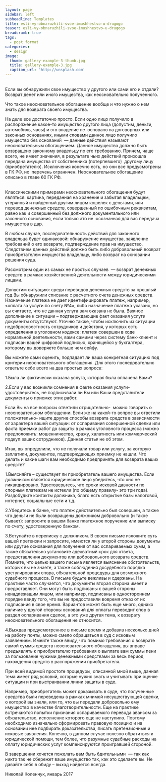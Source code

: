 ```yaml
---
layout: page
sidebar: left
subheadline: Templates
title: esli-vy-obnaruzhili-svoe-imushhestvo-u-drugogo
teaser: esli-vy-obnaruzhili-svoe-imushhestvo-u-drugogo
breadcrumb: true
tags:
  - post format
categories:
  - design
image:
  thumb: gallery-example-3-thumb.jpg
  title: gallery-example-3.jpg
  caption_url: 'http://unsplash.com'
---
```


<br>Если вы обнаружили свое имущество у другого или сами его и отдали? Возврат денег или иного имущества, как неосновательно полученного.

Что такое неосновательное обогащение вообще и что нужно о нем знать для возврата своего имущества.

На деле все достаточно просто. Если одно лицо получило в распоряжение какое-то имущество другого лица (допустим, деньги, автомобиль, часы) и это владение не  основано на договорных или законных основаниях, иными словами данное лицо получило имущество без оснований  — данные действия называют неосновательным обогащением. Данное имущество должно быть возвращено законному владельцу по его требованию. Причем, чаще всего, не имеет значения, в результате чьих действий произошла передача имущества от собственника (потерпевшего)  другому лицу (приобретателю). Исключения конечно есть, но они все предусмотрены в ГК РФ, их  перечень ограничен. Неосновательное обогащение описано в главе 60 ГК РФ.

<br>Классическими примерами неосновательного обогащения будут являться: картина, переданная на хранение и забытая владельцем, утерянный и найденный другим лицом кошелек с деньгами, или перевод денежных средств, совершенный по ошибочным реквизитам, равно как и совершенный без должного документального или законного основания, если только это не  осознанная для вас передача имущества в дар.

В любом случае, последовательность действий для законного владельца будет одинаковой: обнаружение имущества, заявление требований о его возврате, подтверждение прав на имущество. Следствием данных действий должно быть либо добровольный возврат приобретателем имущества владельцу, либо возврат на основании решения суда.

Рассмотрим один из самых не простых случаев  — возврат денежных средств в рамках хозяйственной деятельности между юридическими лицами.

Допустим ситуацию: среди переводов денежных средств за прошлый год Вы обнаружили списание с расчетного счета денежных средств. Назначение платежа не дает идентифицировать платеж, например, «оплата за услуги по счету №4», либо назначение платежа указано, но вы считаете, что не данная услуга вам оказана не была. Важное дополнение к ситуации – подтверждающие факт оказания услуги документы отсутствуют. Уточню также, чтобы исключить из ситуации недобросовестность сотрудников и действия, у которых есть определения в уголовном кодексе: платеж совершен в ходе нормальной деятельности, вами самими через систему банк-клиент и подписан вашей цифровой подписью, хранящейся у бухгалтера, которому вы доверяете больше чем сейфу.

Вы можете сами оценить, подпадает ли ваша конкретная ситуацию под критерии неосновательного обогащения. Для этого последовательно ответьте себе всего на два простых вопроса:

1.Была ли фактически оказана услуга, которая была оплачена Вами?

2.Если у вас возникли сомнения в факте оказания услуги- удостоверьтесь, не подписывали ли Вы или Ваши представители документы о приемке этих работ.

Если Вы на все вопросы ответили отрицательно-  можно говорить о неосновательном обогащении. Если же на какой-то вопрос вы ответили положительно- ищите другие способы возврата средств в зависимости от характера вашей ситуации: от оспаривания совершенной сделки или факта приемки работ до защиты в рамках уголовного процесса (можно предположить: мошенничество, кражу, халатность или коммерческий подкуп ваших сотрудников). Данная статья не об этом.

Итак, вы определили, что не получали товар или услугу, за которую заплатили, документов, подтверждающих приемку не нашли. Что делать и какие шаги вам необходимо предпринять для возврата ваших средств?

1.Выясняйте – существует ли приобретатель вашего имущества. Если должником является юридическое лицо убедитесь, что оно не ликвидировано. Удостоверьтесь, что сроки исковой давности по спорным платежам не истекли (по общему правилу- это три года). Раздобудьте контакты должника, благо есть открытые базы налоговой, интернет, социальные сети и т.д.

2.Убедитесь в банке, что платеж действительно был совершен, а также что деньги не были возвращены должником добровольно (и такое бывает): запросите в вашем банке платежное поручение или выписку по счету, удостоверенную банком.

3.Вступайте в переписку с должником. В своем письме изложите суть вашей претензии и запросите, имеются ли у второй стороны документы или другие основания для получения от вас оспариваемых сумм, а также обязательно установите адекватный срок для ответа, предоставления документов или добровольного возврата средств. Помните, что целью вашего письма является выяснение обстоятельств, которых вы не знаете, а также соблюдения досудебного порядка урегулирования спора, обязательной процедуры для возможного судебного процесса. В письме будьте вежливы и сдержаны. На практике часто случается, что документы вторая сторона имеет и предоставляет. Они могут быть подписаны с вашей стороны ненадлежащим лицом, или например, подписаны в одностороннем порядке ввиду того, что вы не предоставили вовремя отказ от их подписания в свое время. Вариантов может быть еще много, однако наличие у другой стороны оснований для оплаты переводит спор в раздел оспаривания сделок, а это уже другая тема, к возврату неосновательного обогащения не относится.

4.Выждав предусмотренное в письме время и добавив несколько дней на работу почты, можно смело обращаться в суд с исковым заявлением. Имейте также ввиду, что помимо требования о возврате самой суммы средств неосновательного обогащения, вы вправе предъявлять к приобретателю требования о выплате вам суммы пени за пользование чужими денежными средствами за весь период нахождения средств в распоряжении приобретателя.

При всей видимой простоте процедуры, описанной мной выше, данная тема имеет ряд условий, которые нужно знать и учитывать при оценке ситуации и при выстраивании линии защиты в суде.

Например, приобретатель может доказывать в суде, что полученные средства были переведены в рамках мнимой несуществующей сделки, о которой вы знали, или то, что вы передали добровольно ему имущество в качестве благотворительности. Еще на практике встречаются попытки признания оспариваемого перевода авансом за обязательство, исполнение которого еще не наступило. Поэтому необходимо изначально сформировать правовую позицию и на основании нее подбирать доказательства, писать претензионные и исковые заявления. Конечно, в данном случае полезно обратиться к юридической помощи, тем более, что разумные судебные расходы на оплату юридических услуг компенсируются проигравшей стороной.

В завершении хочется пожелать вам быть бдительными  — так как никто так не сбережет ваше имущество так, как это сделаете вы. Не давайте себя в обиду – выход найдется всегда.

Николай Коленчук, январь 2017<!--base32-dnqq4t8-base32-->